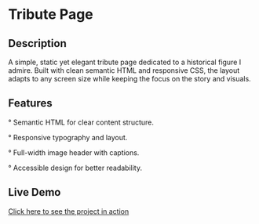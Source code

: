 # Tribute Page

## Description

A simple, static yet elegant tribute page dedicated to a historical figure I admire. Built with clean semantic HTML and responsive CSS, the layout adapts to any screen size while keeping the focus on the story and visuals.

## Features

° Semantic HTML for clear content structure.

° Responsive typography and layout.

° Full-width image header with captions.

° Accessible design for better readability.

## Live Demo

[Click here to see the project in action](https://juanman2099.github.io/Tribute-Page/)

